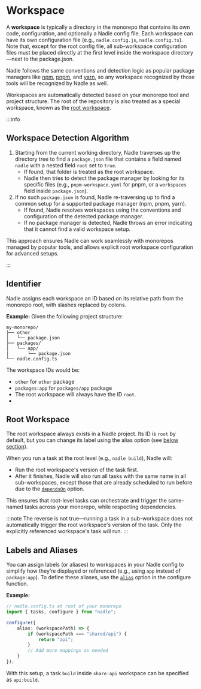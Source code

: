 # Workspace

A **workspace** is typically a directory in the monorepo that contains its own code, configuration,
and optionally a Nadle config file. Each workspace can have its own configuration file (e.g., `nadle.config.js`, `nadle.config.ts`).
Note that, except for the root config file, all sub-workspace configuration files must be placed directly
at the first level inside the workspace directory—next to the package.json.

Nadle follows the same conventions and detection logic as popular package managers like
[npm](https://docs.npmjs.com/about-npm), [pnpm](https://pnpm.io/), and [yarn](https://yarnpkg.com/),
so any workspace recognized by those tools will be recognized by Nadle as well.

Workspaces are automatically detected based on your monorepo tool and project structure.
The root of the repository is also treated as a special workspace, known as the [root workspace](#root-workspace).

:::info

## Workspace Detection Algorithm

1. Starting from the current working directory, Nadle traverses up the directory tree to find a `package.json` file that contains a field named `nadle` with a nested field `root` set to `true`.
   - If found, that folder is treated as the root workspace.
   - Nadle then tries to detect the package manager by looking for its specific files (e.g., `pnpm-workspace.yaml` for pnpm, or a `workspaces` field inside `package.json`).
2. If no such `package.json` is found, Nadle re-traversing up to find a common setup for a supported package manager (npm, pnpm, yarn).
   - If found, Nadle resolves workspaces using the conventions and configuration of the detected package manager.
   - If no package manager is detected, Nadle throws an error indicating that it cannot find a valid workspace setup.

This approach ensures Nadle can work seamlessly with monorepos managed by popular tools, and allows explicit root workspace configuration for advanced setups.

:::

## Identifier

Nadle assigns each workspace an ID based on its relative path from the monorepo root, with slashes replaced by colons.

**Example:** Given the following project structure:

```text
my-monorepo/
├── other
│   └── package.json
├── packages/
│   └── app/
|       └── package.json
└── nadle.config.ts
```

The workspace IDs would be:

- `other` for `other` package
- `packages:app` for `packages/app` package
- The root workspace will always have the ID `root`.
-

## Root Workspace

The root workspace always exists in a Nadle project. Its ID is `root` by default, but you can change its label using the alias option (see [below section](#labels-and-aliases)).

When you run a task at the root level (e.g., `nadle build`), Nadle will:

- Run the root workspace's version of the task first.
- After it finishes, Nadle will also run all tasks with the same name in all sub-workspaces,
  except those that are already scheduled to run before due to the [`dependsOn`](../guides/configuring-task.md#dependson) option.

This ensures that root-level tasks can orchestrate and trigger the same-named tasks across your monorepo, while respecting dependencies.

:::note
The reverse is not true—running a task in a sub-workspace does not automatically trigger the root workspace's version of the task. Only the explicitly referenced workspace's task will run.
:::

## Labels and Aliases

You can assign labels (or aliases) to workspaces in your Nadle config to simplify how they’re displayed or referenced (e.g., using `app` instead of `package:app`).
To define these aliases, use the [`alias`](../api/index/interfaces/NadleFileOptions.md#alias) option in the configure function.

**Example:**

```ts
// nadle.config.ts at root of your monorepo
import { tasks, configure } from "nadle";

configure({
	alias: (workspacePath) => {
		if (workspacePath === "shared/api") {
			return "api";
		}
		// Add more mappings as needed
	}
});
```

With this setup, a task `build` inside `share:api` workspace can be specified as `api:build`.
